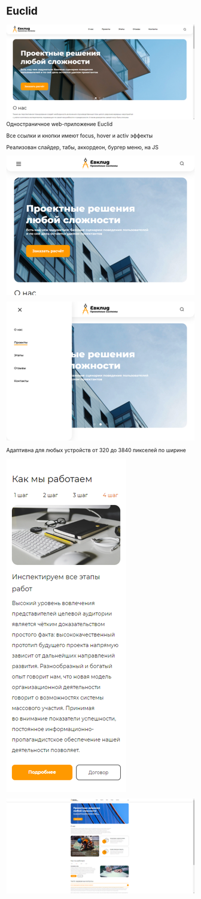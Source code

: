 # Euclid
![Scren](https://github.com/Lifanov1996/Euclid/blob/main/img/euclid-1.png)
Одностраничное web-приложение Euclid

Все ссылки и кнопки имеют focus, hover и activ эффекты

Реализован слайдер, табы, аккордеон, бургер меню, на JS

![Scren](https://github.com/Lifanov1996/Euclid/blob/main/img/euclid-2.png)


![Scren](https://github.com/Lifanov1996/Euclid/blob/main/img/euclid-3.png)

Адаптивна для любых устройств от 320 до 3840 пикселей по ширине

![Scren](https://github.com/Lifanov1996/Euclid/blob/main/img/euclid-4.png)

![Scren](https://github.com/Lifanov1996/Euclid/blob/main/img/euclid-5.png)

